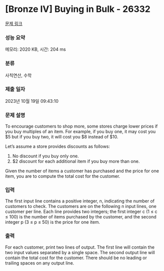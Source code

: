 # [Bronze IV] Buying in Bulk - 26332 

[문제 링크](https://www.acmicpc.net/problem/26332) 

### 성능 요약

메모리: 2020 KB, 시간: 204 ms

### 분류

사칙연산, 수학

### 제출 일자

2023년 10월 19일 09:43:10

### 문제 설명

<p>To encourage customers to shop more, some stores charge lower prices if you buy multiples of an item. For example, if you buy one, it may cost you <span>$</span>5 but if you buy two, it will cost you <span>$</span>8 instead of <span>$</span>10.</p>

<p>Let’s assume a store provides discounts as follows:</p>

<ol>
	<li>No discount if you buy only one.</li>
	<li><span>$</span>2 discount for each additional item if you buy more than one.</li>
</ol>

<p>Given the number of items a customer has purchased and the price for one item, you are to compute the total cost for the customer.</p>

### 입력 

 <p>The first input line contains a positive integer, n, indicating the number of customers to check. The customers are on the following n input lines, one customer per line. Each line provides two integers; the first integer c (1 ≤ c ≤ 100) is the number of items purchased by the customer, and the second integer p (3 ≤ p ≤ 50) is the price for one item.</p>

### 출력 

 <p>For each customer, print two lines of output. The first line will contain the two input values separated by a single space. The second output line will contain the total cost for the customer. There should be no leading or trailing spaces on any output line.</p>

